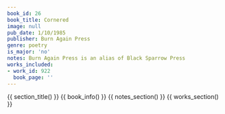 ```yaml
---
book_id: 26
book_title: Cornered
image: null
pub_date: 1/10/1985
publisher: Burn Again Press
genre: poetry
is_major: 'no'
notes: Burn Again Press is an alias of Black Sparrow Press
works_included:
- work_id: 922
  book_page: ''
---
```


{{ section_title() }}
{{ book_info() }}
{{ notes_section() }}
{{ works_section() }}

